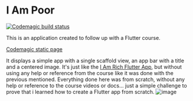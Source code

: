 # I Am Poor
[![Codemagic build status](https://api.codemagic.io/apps/6182c18af780e49b3b426ec3/6182c18af780e49b3b426ec2/status_badge.svg)](https://codemagic.io/apps/6182c18af780e49b3b426ec3/6182c18af780e49b3b426ec2/latest_build)

This is an application created to follow up with a Flutter course.

[Codemagic static page](https://sfiampoorflutter.codemagic.app)

It displays a simple app with a single scaffold view, an app bar with a title and a centered image. It's just like the [I Am Rich Flutter App](https://github.com/starfoxcom/I-Am-Rich-Flutter), but without using any help or reference from the course like it was done with the previous mentioned. Everything done here was from scratch, without any help or reference to the course videos or docs... just a simple challenge to prove that i learned how to create a Flutter app from scratch.
![image](https://user-images.githubusercontent.com/29107481/140285612-e7d75f9f-5841-44b5-a82c-f259edf7c352.png)
